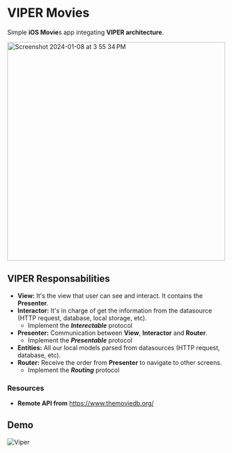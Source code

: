 
# VIPER Movies

Simple **iOS Movie**s app integating **VIPER architecture**.


<img width="500" alt="Screenshot 2024-01-08 at 3 55 34 PM" src="https://github.com/manuelsalinas-mx/viper-ios-movies/assets/110424672/856e956c-77f5-4f2e-acb2-57c9a303ab75">

## VIPER Responsabilities
- **View:** It's the view that user can see and interact. It contains the **Presenter**.
- **Interactor:** It's in charge of get the information from the datasource (HTTP request, database, local storage, etc).
  - Implement the **_Interectable_** protocol
- **Presenter:** Communication between **View**, **Interactor** and **Router**.
  - Implement the **_Presentable_** protocol
- **Entities:** All our local models parsed from datasources (HTTP request, database, etc).
- **Router:** Receive the order from **Presenter** to navigate to other screens.
  - Implement the **_Routing_** protocol


### Resources
- **Remote API from** https://www.themoviedb.org/

## Demo

![Viper](https://github.com/manuelsalinas-mx/ios-archutectures/assets/110424672/11588ae7-8047-441f-9b9e-701e37fd5831)

